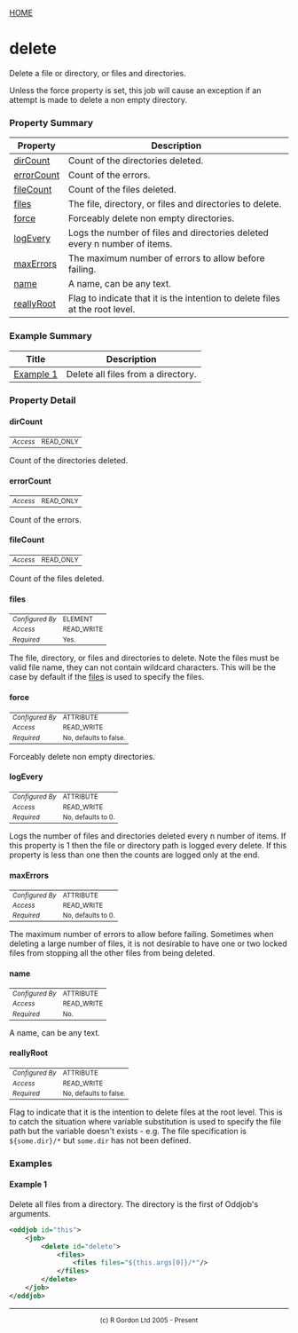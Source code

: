 [HOME](../../../README.md)
# delete

Delete a file or directory, or files
and directories.


Unless the force property is set, this job will cause an
exception if an attempt is made to delete a non empty directory.

### Property Summary

| Property | Description |
| -------- | ----------- |
| [dirCount](#propertydirCount) | Count of the directories deleted. | 
| [errorCount](#propertyerrorCount) | Count of the errors. | 
| [fileCount](#propertyfileCount) | Count of the files deleted. | 
| [files](#propertyfiles) | The file, directory, or files and directories to delete. | 
| [force](#propertyforce) | Forceably delete non empty directories. | 
| [logEvery](#propertylogEvery) | Logs the number of files and directories deleted every n number of items. | 
| [maxErrors](#propertymaxErrors) | The maximum number of errors to allow before failing. | 
| [name](#propertyname) | A name, can be any text. | 
| [reallyRoot](#propertyreallyRoot) | Flag to indicate that it is the intention to delete files at the root level. | 


### Example Summary

| Title | Description |
| ----- | ----------- |
| [Example 1](#example1) | Delete all files from a directory. |


### Property Detail
#### dirCount <a name="propertydirCount"></a>

<table style='font-size:smaller'>
      <tr><td><i>Access</i></td><td>READ_ONLY</td></tr>
</table>

Count of the directories deleted.

#### errorCount <a name="propertyerrorCount"></a>

<table style='font-size:smaller'>
      <tr><td><i>Access</i></td><td>READ_ONLY</td></tr>
</table>

Count of the errors.

#### fileCount <a name="propertyfileCount"></a>

<table style='font-size:smaller'>
      <tr><td><i>Access</i></td><td>READ_ONLY</td></tr>
</table>

Count of the files deleted.

#### files <a name="propertyfiles"></a>

<table style='font-size:smaller'>
      <tr><td><i>Configured By</i></td><td>ELEMENT</td></tr>
      <tr><td><i>Access</i></td><td>READ_WRITE</td></tr>
      <tr><td><i>Required</i></td><td>Yes.</td></tr>
</table>

The file, directory, or files and directories
to delete. Note the files must be valid file name, they can not
contain wildcard characters. This will be the case by default if
the [files](../../../org/oddjob/io/FilesType.md) is used to specify the files.

#### force <a name="propertyforce"></a>

<table style='font-size:smaller'>
      <tr><td><i>Configured By</i></td><td>ATTRIBUTE</td></tr>
      <tr><td><i>Access</i></td><td>READ_WRITE</td></tr>
      <tr><td><i>Required</i></td><td>No, defaults to false.</td></tr>
</table>

Forceably delete non empty directories.

#### logEvery <a name="propertylogEvery"></a>

<table style='font-size:smaller'>
      <tr><td><i>Configured By</i></td><td>ATTRIBUTE</td></tr>
      <tr><td><i>Access</i></td><td>READ_WRITE</td></tr>
      <tr><td><i>Required</i></td><td>No, defaults to 0.</td></tr>
</table>

Logs the number of files and directories deleted
every n number of items. If this property is 1 then the file or
directory path is logged every delete. If this property is less than
one then the counts are logged only at the end.

#### maxErrors <a name="propertymaxErrors"></a>

<table style='font-size:smaller'>
      <tr><td><i>Configured By</i></td><td>ATTRIBUTE</td></tr>
      <tr><td><i>Access</i></td><td>READ_WRITE</td></tr>
      <tr><td><i>Required</i></td><td>No, defaults to 0.</td></tr>
</table>

The maximum number of errors to allow before
failing. Sometimes when deleting a large number of files, it is not
desirable to have one or two locked files from stopping all the other
files from being deleted.

#### name <a name="propertyname"></a>

<table style='font-size:smaller'>
      <tr><td><i>Configured By</i></td><td>ATTRIBUTE</td></tr>
      <tr><td><i>Access</i></td><td>READ_WRITE</td></tr>
      <tr><td><i>Required</i></td><td>No.</td></tr>
</table>

A name, can be any text.

#### reallyRoot <a name="propertyreallyRoot"></a>

<table style='font-size:smaller'>
      <tr><td><i>Configured By</i></td><td>ATTRIBUTE</td></tr>
      <tr><td><i>Access</i></td><td>READ_WRITE</td></tr>
      <tr><td><i>Required</i></td><td>No, defaults to false.</td></tr>
</table>

Flag to indicate that it is the intention to
delete files at the root level. This is to catch the situation
where variable substitution is used to specify the file path but
the variable doesn't exists - e.g. The file specification is
<code>${some.dir}/*</code> but <code>some.dir</code> has not been
defined.


### Examples
#### Example 1 <a name="example1"></a>

Delete all files from a directory. The directory is the first of
Oddjob's arguments.

```xml
<oddjob id="this">
    <job>
        <delete id="delete">
            <files>
                <files files="${this.args[0]}/*"/>
            </files>
        </delete>
    </job>
</oddjob>

```



-----------------------

<div style='font-size: smaller; text-align: center;'>(c) R Gordon Ltd 2005 - Present</div>
